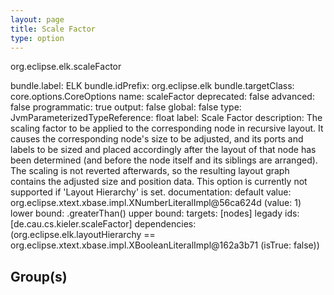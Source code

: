 ```yaml
---
layout: page
title: Scale Factor
type: option
---
```

org.eclipse.elk.scaleFactor

bundle.label: ELK
bundle.idPrefix: org.eclipse.elk
bundle.targetClass: core.options.CoreOptions
name: scaleFactor
deprecated: false
advanced: false
programmatic: true
output: false
global: false
type: JvmParameterizedTypeReference: float
label: Scale Factor
description: The scaling factor to be applied to the corresponding node in recursive layout. It causes
		the corresponding node's size to be adjusted, and its ports and labels to be sized and
		placed accordingly after the layout of that node has been determined (and before the node
		itself and its siblings are arranged). The scaling is not reverted afterwards, so the
		resulting layout graph contains the adjusted size and position data. This option is
		currently not supported if 'Layout Hierarchy' is set.
documentation: 
default value: org.eclipse.xtext.xbase.impl.XNumberLiteralImpl@56ca624d (value: 1)
lower bound: <XFeatureCallImplCustom>.greaterThan(<XNumberLiteralImpl>)
upper bound: 
targets: [nodes]
legady ids: [de.cau.cs.kieler.scaleFactor]
dependencies: (org.eclipse.elk.layoutHierarchy == org.eclipse.xtext.xbase.impl.XBooleanLiteralImpl@162a3b71 (isTrue: false))

## Group(s)


